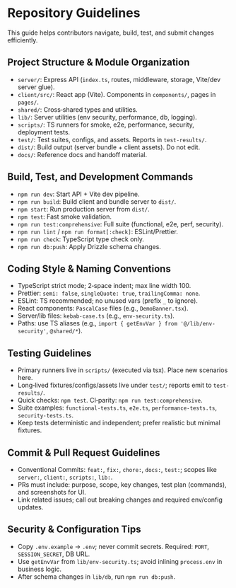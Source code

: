 # Repository Guidelines

This guide helps contributors navigate, build, test, and submit changes efficiently.

## Project Structure & Module Organization
- `server/`: Express API (`index.ts`, routes, middleware, storage, Vite/dev server glue).
- `client/src/`: React app (Vite). Components in `components/`, pages in `pages/`.
- `shared/`: Cross‑shared types and utilities.
- `lib/`: Server utilities (env security, performance, db, logging).
- `scripts/`: TS runners for smoke, e2e, performance, security, deployment tests.
- `test/`: Test suites, configs, and assets. Reports in `test-results/`.
- `dist/`: Build output (server bundle + client assets). Do not edit.
- `docs/`: Reference docs and handoff material.

## Build, Test, and Development Commands
- `npm run dev`: Start API + Vite dev pipeline.
- `npm run build`: Build client and bundle server to `dist/`.
- `npm start`: Run production server from `dist/`.
- `npm test`: Fast smoke validation.
- `npm run test:comprehensive`: Full suite (functional, e2e, perf, security).
- `npm run lint` / `npm run format[:check]`: ESLint/Prettier.
- `npm run check`: TypeScript type check only.
- `npm run db:push`: Apply Drizzle schema changes.

## Coding Style & Naming Conventions
- TypeScript strict mode; 2‑space indent; max line width 100.
- Prettier: `semi: false`, `singleQuote: true`, `trailingComma: none`.
- ESLint: TS recommended; no unused vars (prefix `_` to ignore).
- React components: `PascalCase` files (e.g., `DemoBanner.tsx`).
- Server/lib files: `kebab-case.ts` (e.g., `env-security.ts`).
- Paths: use TS aliases (e.g., `import { getEnvVar } from '@/lib/env-security'`, `@shared/*`).

## Testing Guidelines
- Primary runners live in `scripts/` (executed via tsx). Place new scenarios here.
- Long‑lived fixtures/configs/assets live under `test/`; reports emit to `test-results/`.
- Quick checks: `npm test`. CI‑parity: `npm run test:comprehensive`.
- Suite examples: `functional-tests.ts`, `e2e.ts`, `performance-tests.ts`, `security-tests.ts`.
- Keep tests deterministic and independent; prefer realistic but minimal fixtures.

## Commit & Pull Request Guidelines
- Conventional Commits: `feat:`, `fix:`, `chore:`, `docs:`, `test:`; scopes like `server:`, `client:`, `scripts:`, `lib:`.
- PRs must include: purpose, scope, key changes, test plan (commands), and screenshots for UI.
- Link related issues; call out breaking changes and required env/config updates.

## Security & Configuration Tips
- Copy `.env.example` → `.env`; never commit secrets. Required: `PORT`, `SESSION_SECRET`, DB URL.
- Use `getEnvVar` from `lib/env-security.ts`; avoid inlining `process.env` in business logic.
- After schema changes in `lib/db`, run `npm run db:push`.
